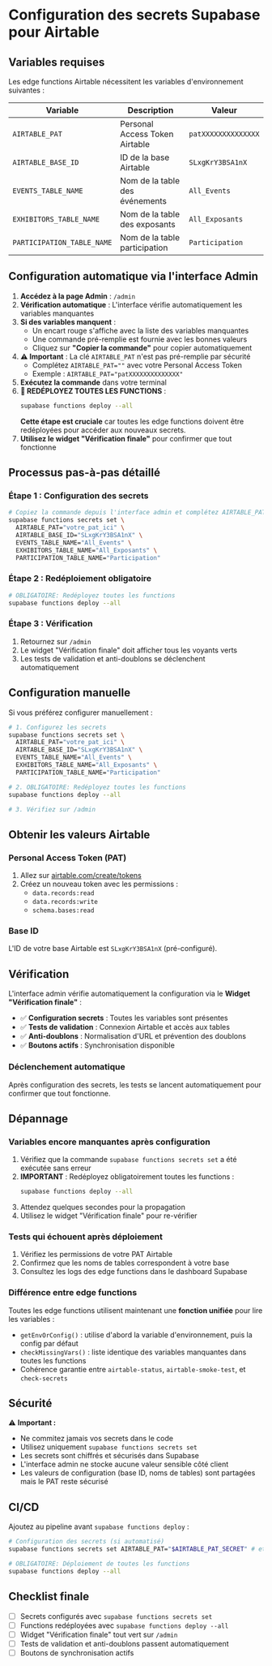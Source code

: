 
# Configuration des secrets Supabase pour Airtable

## Variables requises

Les edge functions Airtable nécessitent les variables d'environnement suivantes :

| Variable | Description | Valeur |
|----------|-------------|---------|
| `AIRTABLE_PAT` | Personal Access Token Airtable | `patXXXXXXXXXXXXXX` |
| `AIRTABLE_BASE_ID` | ID de la base Airtable | `SLxgKrY3BSA1nX` |
| `EVENTS_TABLE_NAME` | Nom de la table des événements | `All_Events` |
| `EXHIBITORS_TABLE_NAME` | Nom de la table des exposants | `All_Exposants` |
| `PARTICIPATION_TABLE_NAME` | Nom de la table participation | `Participation` |

## Configuration automatique via l'interface Admin

1. **Accédez à la page Admin** : `/admin`
2. **Vérification automatique** : L'interface vérifie automatiquement les variables manquantes
3. **Si des variables manquent** :
   - Un encart rouge s'affiche avec la liste des variables manquantes
   - Une commande pré-remplie est fournie avec les bonnes valeurs
   - Cliquez sur **"Copier la commande"** pour copier automatiquement
4. **⚠️ Important** : La clé `AIRTABLE_PAT` n'est pas pré-remplie par sécurité
   - Complétez `AIRTABLE_PAT=""` avec votre Personal Access Token
   - Exemple : `AIRTABLE_PAT="patXXXXXXXXXXXXXX"`
5. **Exécutez la commande** dans votre terminal
6. **🚨 REDÉPLOYEZ TOUTES LES FUNCTIONS** :
   ```bash
   supabase functions deploy --all
   ```
   **Cette étape est cruciale** car toutes les edge functions doivent être redéployées pour accéder aux nouveaux secrets.
7. **Utilisez le widget "Vérification finale"** pour confirmer que tout fonctionne

## Processus pas-à-pas détaillé

### Étape 1 : Configuration des secrets
```bash
# Copiez la commande depuis l'interface admin et complétez AIRTABLE_PAT
supabase functions secrets set \
  AIRTABLE_PAT="votre_pat_ici" \
  AIRTABLE_BASE_ID="SLxgKrY3BSA1nX" \
  EVENTS_TABLE_NAME="All_Events" \
  EXHIBITORS_TABLE_NAME="All_Exposants" \
  PARTICIPATION_TABLE_NAME="Participation"
```

### Étape 2 : Redéploiement obligatoire
```bash
# OBLIGATOIRE: Redéployez toutes les functions
supabase functions deploy --all
```

### Étape 3 : Vérification
1. Retournez sur `/admin`
2. Le widget "Vérification finale" doit afficher tous les voyants verts
3. Les tests de validation et anti-doublons se déclenchent automatiquement

## Configuration manuelle

Si vous préférez configurer manuellement :

```bash
# 1. Configurez les secrets
supabase functions secrets set \
  AIRTABLE_PAT="votre_pat_ici" \
  AIRTABLE_BASE_ID="SLxgKrY3BSA1nX" \
  EVENTS_TABLE_NAME="All_Events" \
  EXHIBITORS_TABLE_NAME="All_Exposants" \
  PARTICIPATION_TABLE_NAME="Participation"

# 2. OBLIGATOIRE: Redéployez toutes les functions
supabase functions deploy --all

# 3. Vérifiez sur /admin
```

## Obtenir les valeurs Airtable

### Personal Access Token (PAT)
1. Allez sur [airtable.com/create/tokens](https://airtable.com/create/tokens)
2. Créez un nouveau token avec les permissions :
   - `data.records:read`
   - `data.records:write`
   - `schema.bases:read`

### Base ID
L'ID de votre base Airtable est `SLxgKrY3BSA1nX` (pré-configuré).

## Vérification

L'interface admin vérifie automatiquement la configuration via le **Widget "Vérification finale"** :
- ✅ **Configuration secrets** : Toutes les variables sont présentes
- ✅ **Tests de validation** : Connexion Airtable et accès aux tables
- ✅ **Anti-doublons** : Normalisation d'URL et prévention des doublons
- ✅ **Boutons actifs** : Synchronisation disponible

### Déclenchement automatique
Après configuration des secrets, les tests se lancent automatiquement pour confirmer que tout fonctionne.

## Dépannage

### Variables encore manquantes après configuration
1. Vérifiez que la commande `supabase functions secrets set` a été exécutée sans erreur
2. **IMPORTANT** : Redéployez obligatoirement toutes les functions :
   ```bash
   supabase functions deploy --all
   ```
3. Attendez quelques secondes pour la propagation
4. Utilisez le widget "Vérification finale" pour re-vérifier

### Tests qui échouent après déploiement
1. Vérifiez les permissions de votre PAT Airtable
2. Confirmez que les noms de tables correspondent à votre base
3. Consultez les logs des edge functions dans le dashboard Supabase

### Différence entre edge functions
Toutes les edge functions utilisent maintenant une **fonction unifiée** pour lire les variables :
- `getEnvOrConfig()` : utilise d'abord la variable d'environnement, puis la config par défaut
- `checkMissingVars()` : liste identique des variables manquantes dans toutes les functions
- Cohérence garantie entre `airtable-status`, `airtable-smoke-test`, et `check-secrets`

## Sécurité

⚠️ **Important :** 
- Ne commitez jamais vos secrets dans le code
- Utilisez uniquement `supabase functions secrets set`
- Les secrets sont chiffrés et sécurisés dans Supabase
- L'interface admin ne stocke aucune valeur sensible côté client
- Les valeurs de configuration (base ID, noms de tables) sont partagées mais le PAT reste sécurisé

## CI/CD

Ajoutez au pipeline avant `supabase functions deploy` :

```bash
# Configuration des secrets (si automatisé)
supabase functions secrets set AIRTABLE_PAT="$AIRTABLE_PAT_SECRET" # etc.

# OBLIGATOIRE: Déploiement de toutes les functions
supabase functions deploy --all
```

## Checklist finale

- [ ] Secrets configurés avec `supabase functions secrets set`
- [ ] Functions redéployées avec `supabase functions deploy --all`
- [ ] Widget "Vérification finale" tout vert sur `/admin`
- [ ] Tests de validation et anti-doublons passent automatiquement
- [ ] Boutons de synchronisation actifs
